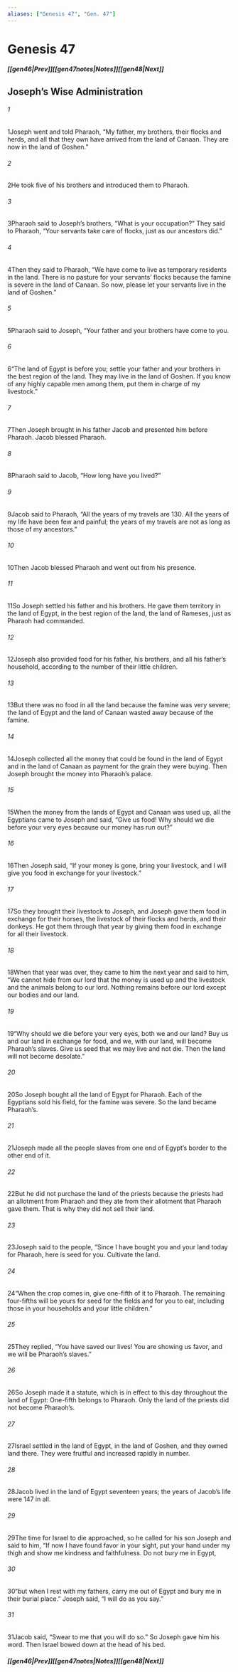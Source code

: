 ```yaml
---
aliases: ["Genesis 47", "Gen. 47"]
---
```

# Genesis 47
##### <span class=arrow-left></span>[[gen46|Prev]]<span class=navigation-separator></span>[[gen47notes|Notes]]<span class=navigation-separator></span>[[gen48|Next]]<span class=arrow-right></span>
## Joseph’s Wise Administration
###### 1
<span class=verse-first>1</span>Joseph went and told Pharaoh, “My father, my brothers, their flocks and herds, and all that they own have arrived from the land of Canaan. They are now in the land of Goshen.”
###### 2
<span class=verse-body>2</span>He took five of his brothers and introduced them to Pharaoh.
###### 3
<span class=verse-body>3</span>Pharaoh said to Joseph’s brothers, “What is your occupation?” They said to Pharaoh, “Your servants take care of flocks, just as our ancestors did.”
###### 4
<span class=verse-body>4</span>Then they said to Pharaoh, “We have come to live as temporary residents in the land. There is no pasture for your servants’ flocks because the famine is severe in the land of Canaan. So now, please let your servants live in the land of Goshen.”
###### 5
<span class=verse-body>5</span>Pharaoh said to Joseph, “Your father and your brothers have come to you.
###### 6
<span class=verse-body>6</span>“The land of Egypt is before you; settle your father and your brothers in the best region of the land. They may live in the land of Goshen. If you know of any highly capable men among them, put them in charge of my livestock.”
<div class=paragraph-break></div>

###### 7
<span class=verse-first>7</span>Then Joseph brought in his father Jacob and presented him before Pharaoh. Jacob blessed Pharaoh.
###### 8
<span class=verse-body>8</span>Pharaoh said to Jacob, “How long have you lived?”
###### 9
<span class=verse-body>9</span>Jacob said to Pharaoh, “All the years of my travels are 130. All the years of my life have been few and painful; the years of my travels are not as long as those of my ancestors.”
###### 10
<span class=verse-body>10</span>Then Jacob blessed Pharaoh and went out from his presence.
###### 11
<span class=verse-body>11</span>So Joseph settled his father and his brothers. He gave them territory in the land of Egypt, in the best region of the land, the land of Rameses, just as Pharaoh had commanded.
###### 12
<span class=verse-body>12</span>Joseph also provided food for his father, his brothers, and all his father’s household, according to the number of their little children.
<div class=paragraph-break></div>

###### 13
<span class=verse-first>13</span>But there was no food in all the land because the famine was very severe; the land of Egypt and the land of Canaan wasted away because of the famine.
###### 14
<span class=verse-body>14</span>Joseph collected all the money that could be found in the land of Egypt and in the land of Canaan as payment for the grain they were buying. Then Joseph brought the money into Pharaoh’s palace.
###### 15
<span class=verse-body>15</span>When the money from the lands of Egypt and Canaan was used up, all the Egyptians came to Joseph and said, “Give us food! Why should we die before your very eyes because our money has run out?”
###### 16
<span class=verse-body>16</span>Then Joseph said, “If your money is gone, bring your livestock, and I will give you food in exchange for your livestock.”
###### 17
<span class=verse-body>17</span>So they brought their livestock to Joseph, and Joseph gave them food in exchange for their horses, the livestock of their flocks and herds, and their donkeys. He got them through that year by giving them food in exchange for all their livestock.
###### 18
<span class=verse-body>18</span>When that year was over, they came to him the next year and said to him, “We cannot hide from our lord that the money is used up and the livestock and the animals belong to our lord. Nothing remains before our lord except our bodies and our land.
###### 19
<span class=verse-body>19</span>“Why should we die before your very eyes, both we and our land? Buy us and our land in exchange for food, and we, with our land, will become Pharaoh’s slaves. Give us seed that we may live and not die. Then the land will not become desolate.”
<div class=paragraph-break></div>

###### 20
<span class=verse-first>20</span>So Joseph bought all the land of Egypt for Pharaoh. Each of the Egyptians sold his field, for the famine was severe. So the land became Pharaoh’s.
###### 21
<span class=verse-body>21</span>Joseph made all the people slaves from one end of Egypt’s border to the other end of it.
###### 22
<span class=verse-body>22</span>But he did not purchase the land of the priests because the priests had an allotment from Pharaoh and they ate from their allotment that Pharaoh gave them. That is why they did not sell their land.
###### 23
<span class=verse-body>23</span>Joseph said to the people, “Since I have bought you and your land today for Pharaoh, here is seed for you. Cultivate the land.
###### 24
<span class=verse-body>24</span>“When the crop comes in, give one-fifth of it to Pharaoh. The remaining four-fifths will be yours for seed for the fields and for you to eat, including those in your households and your little children.”
###### 25
<span class=verse-body>25</span>They replied, “You have saved our lives! You are showing us favor, and we will be Pharaoh’s slaves.”
###### 26
<span class=verse-body>26</span>So Joseph made it a statute, which is in effect to this day throughout the land of Egypt: One-fifth belongs to Pharaoh. Only the land of the priests did not become Pharaoh’s.
<div class=paragraph-break></div>

###### 27
<span class=verse-first>27</span>Israel settled in the land of Egypt, in the land of Goshen, and they owned land there. They were fruitful and increased rapidly in number.
###### 28
<span class=verse-body>28</span>Jacob lived in the land of Egypt seventeen years; the years of Jacob’s life were 147 in all.
<div class=paragraph-break></div>

###### 29
<span class=verse-first>29</span>The time for Israel to die approached, so he called for his son Joseph and said to him, “If now I have found favor in your sight, put your hand under my thigh and show me kindness and faithfulness. Do not bury me in Egypt,
###### 30
<span class=verse-body>30</span>“but when I rest with my fathers, carry me out of Egypt and bury me in their burial place.” Joseph said, “I will do as you say.”
###### 31
<span class=verse-body>31</span>Jacob said, “Swear to me that you will do so.” So Joseph gave him his word. Then Israel bowed down at the head of his bed.
##### <span class=arrow-left></span>[[gen46|Prev]]<span class=navigation-separator></span>[[gen47notes|Notes]]<span class=navigation-separator></span>[[gen48|Next]]<span class=arrow-right></span>